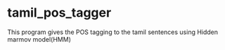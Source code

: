 # tamil_pos_tagger
This program gives the POS tagging to the tamil sentences using Hidden marmov model(HMM)
